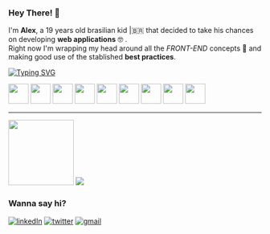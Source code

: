 
### Hey There! 👋

I'm **Alex**, a 19 years old brasilian kid |🇧🇷 that decided to take his chances on developing **web applications** 🤓 .  
Right now I'm wrapping my head around all the *FRONT-END* concepts 🤯 and making good use of the stablished **best practices**.

[![Typing SVG](https://readme-typing-svg.demolab.com/?lines=Welcome+to+my+GitHub+\\(^o^)/;Let+me+show+you+what+I've+been+up+to!&width=500&font=Fira+Code&color=bd93f9&duration=3700&pause=700)](https://git.io/typing-svg)

<div>
  <img width='40' src='https://cdn.jsdelivr.net/gh/devicons/devicon/icons/html5/html5-original.svg'>
  <img width='40' src='https://cdn.jsdelivr.net/gh/devicons/devicon/icons/css3/css3-original.svg'>
  <img width='40' src='https://cdn.jsdelivr.net/gh/devicons/devicon/icons/javascript/javascript-original.svg'>
  <img width='40' src='https://cdn.jsdelivr.net/gh/devicons/devicon/icons/react/react-original-wordmark.svg'>
  <img width='40' src='https://cdn.jsdelivr.net/gh/devicons/devicon/icons/nodejs/nodejs-original.svg'>
  <img width='40' src='https://cdn.jsdelivr.net/gh/devicons/devicon/icons/npm/npm-original-wordmark.svg'>
  <img width='40' src='https://cdn.jsdelivr.net/gh/devicons/devicon/icons/linux/linux-original.svg'>
  <img width='40' src='https://cdn.jsdelivr.net/gh/devicons/devicon/icons/fedora/fedora-original.svg'>
  <img width='40' src='https://cdn.jsdelivr.net/gh/devicons/devicon/icons/lua/lua-original.svg'>
</div>

---

<div>
  <img height='130em' src='https://github-readme-stats.vercel.app/api?username=alexmoDeveloper&hide=prs,issues&count_private=trueshow_icons=true&theme=radical' />
  <img src='https://github-readme-stats.vercel.app/api/top-langs/?username=alexmoDeveloper&layout=compact&theme=radical' />
</div>

### Wanna say hi?

[![linkedIn](https://img.shields.io/badge/LinkedIn-0077B5?style=for-the-badge&logo=linkedin&logoColor=white)](https://www.linkedin.com/in/alex-moraes-de-oliveira-b5b686233/)
[![twitter](https://img.shields.io/badge/Twitter-1DA1F2?style=for-the-badge&logo=twitter&logoColor=white)](https://twitter.com/o_alexmo[)
[![gmail](https://img.shields.io/badge/Gmail-D14836?style=for-the-badge&logo=gmail&logoColor=white)](https://github.com/alexmoDeveloper 'alxmoliveira@gmail.com')

